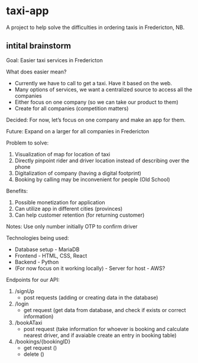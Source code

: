 # taxi-app
A project to help solve the difficulties in ordering taxis in Fredericton, NB.

## intital brainstorm
Goal: Easier taxi services in Fredericton

What does easier mean?
- Currently we have to call to get a taxi. Have it based on the web.
- Many options of services, we want a centralized source to access all the companies
- Either focus on one company (so we can take our product to them)
- Create for all companies (competition matters)

Decided: For now, let’s focus on one company and make an app for them.

Future: Expand on a larger for all companies in Fredericton

Problem to solve: 
1. Visualization of map for location of taxi
2. Directly pinpoint rider and driver location instead of describing over the phone
3. Digitalization of company (having a digital footprint)
4. Booking by calling may be inconvenient for people (Old School)

Benefits:
1. Possible monetization for application
2. Can utilize app in different cities (provinces)
3. Can help customer retention (for returning customer)

Notes:
Use only number initially
OTP to confirm driver

Technologies being used:
- Database setup - MariaDB
- Frontend - HTML, CSS, React
- Backend - Python
- (For now focus on it working locally) - Server for host - AWS?

Endpoints for our API:
1. /signUp 
    - post requests (adding or creating data in the database)
2. /login
    - get request (get data from database, and check if exists or correct information)
3. /bookATaxi
    - post request (take information for whoever is booking and calculate nearest driver, and if avaiable create an entry in booking table)
4. /bookings/{bookingID}
    - get request ()
    - delete ()